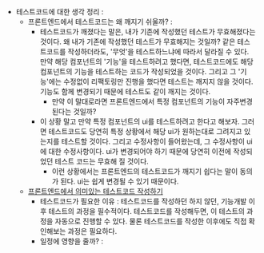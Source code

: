 - 테스트코드에 대한 생각 정리 : 
	- 프론트엔드에서 테스트코드는 왜 깨지기 쉬울까? : 
		- 테스트코드가 깨졌다는 말은, 내가 기존에 작성했던 테스트가 무효해졌다는 것이다. 왜 내가 기존에 작성했던 테스트가 무효해지는 것일까? 같은 테스트코드를 작성하더라도, '무엇'을 테스트하느냐에 따라서 달라질 수 있다. 만약 해당 컴포넌트의 '기능'을 테스트하려고 했다면, 테스트코드에도 해당 컴포넌트의 기능을 테스트하는 코드가 작성되었을 것이다. 그리고 그 '기능'에는 수정없이 리팩토링만 진행을 했다면 테스트는 깨지지 않을 것이다. 기능도 함께 변경되기 때문에 테스트도 같이 깨지는 것이다. 
			- 만약 이 말대로라면 프론트엔드에서 특정 컴포넌트의 기능이 자주변경된다는 것일까? 
		- 이 상황 말고 만약 특정 컴포넌트의 ui를 테스트하려고 한다고 해보자. 그러면 테스트코드도 당연히 특정 상황에서 해당 ui가 원하는대로 그려지고 있는지를 테스트할 것이다. 그리고 수정사항이 들어왔는데, 그 수정사항이 ui에 대한 수정사항이다. ui가 변경되어야 하기 때문에 당연히 이전에 작성되었던 테스트 코드는 무효해 질 것이다. 
			- 이런 상황에서는 프론트엔드의 테스트코드가 깨지기 쉽다는 말이 동의가 된다. ui는 쉽게 변경될 수 있기 때문이다. 
	- [프론트엔드에서 의미있는 테스트코드 작성하기](https://team.modusign.co.kr/%ED%94%84%EB%A1%A0%ED%8A%B8%EC%97%94%EB%93%9C%EC%97%90%EC%84%9C-%EC%9D%98%EB%AF%B8%EC%9E%88%EB%8A%94-%ED%85%8C%EC%8A%A4%ED%8A%B8-%EC%BD%94%EB%93%9C-%EC%9E%91%EC%84%B1%ED%95%98%EA%B8%B0-4992409c7f2d)
		- 테스트코드가 필요한 이유 : 테스트코드를 작성하던 하지 않던, 기능개발 이후 테스트의 과정을 필수적이다. 테스트코드를 작성해두면, 이 테스트의 과정을 자동으로 진행할 수 있다. 물론 테스트코드를 작성한 이후에도 직접 확인해보는 과정은 필요하다. 
		- 일정에 영향을 줄까? : 